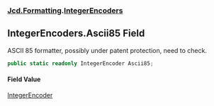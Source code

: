 ### [Jcd.Formatting](Jcd_Formatting.md 'Jcd.Formatting').[IntegerEncoders](Jcd_Formatting_IntegerEncoders.md 'Jcd.Formatting.IntegerEncoders')
## IntegerEncoders.Ascii85 Field
ASCII 85 formatter, possibly under patent protection, need to check.  
```csharp
public static readonly IntegerEncoder Ascii85;
```
#### Field Value
[IntegerEncoder](Jcd_Formatting_IntegerEncoder.md 'Jcd.Formatting.IntegerEncoder')
